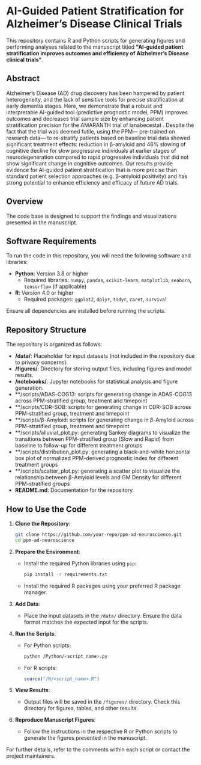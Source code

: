 # AI-Guided Patient Stratification for Alzheimer’s Disease Clinical Trials

This repository contains R and Python scripts for generating figures and performing analyses related to the manuscript titled **"AI-guided patient stratification improves outcomes and efficiency of Alzheimer’s Disease clinical trials"**.

## Abstract

Alzheimer’s Disease (AD) drug discovery has been hampered by patient heterogeneity, and the lack of sensitive tools for precise stratification at early dementia stages. Here, we demonstrate that a robust and interpretable AI-guided tool (predictive prognostic model, PPM) improves outcomes and decreases trial sample size by enhancing patient stratification precision for the AMARANTH trial of lanabecestat . Despite the fact that the trial was deemed futile, using the PPM— pre-trained on research data— to re-stratify patients based on baseline trial data showed significant treatment effects: reduction in β-amyloid and 46% slowing of cognitive decline for slow progressive individuals at earlier stages of neurodegeneration compared to rapid progressive individuals that did not show significant change in cognitive outcomes. Our results provide evidence for AI-guided patient stratification that is more precise than standard patient selection approaches (e.g. β-amyloid positivity) and has strong potential to enhance efficiency and efficacy of future AD trials. 

## Overview
The code base is designed to support the findings and visualizations presented in the manuscript.

## Software Requirements

To run the code in this repository, you will need the following software and libraries:

- **Python**: Version 3.8 or higher
  - Required libraries: `numpy`, `pandas`, `scikit-learn`, `matplotlib`, `seaborn`, `tensorflow` (if applicable)
- **R**: Version 4.0 or higher
  - Required packages: `ggplot2`, `dplyr`, `tidyr`, `caret`, `survival`

Ensure all dependencies are installed before running the scripts.

## Repository Structure

The repository is organized as follows:

- **/data/**: Placeholder for input datasets (not included in the repository due to privacy concerns).
- **/figures/**: Directory for storing output files, including figures and model results.
- **/notebooks/**: Jupyter notebooks for statistical analysis and figure generation.
- **/scripts/ADAS-COG13: scripts for generating change in ADAS-COG13 across PPM-stratified group, treatment and timepoint
- **/scripts/CDR-SOB: scripts for generating change in CDR-SOB across PPM-stratified group, treatment and timepoint
- **/scripts/β-Amyloid: scripts for generating change in β-Amyloid across PPM-stratified group, treatment and timepoint
- **/scripts/alluvial_plot.py: generating Sankey diagrams to visualize the transitions between PPM-stratified group 
(Slow and Rapid) from baseline to follow-up for different treatment groups
- **/scripts/distribution_plot.py: generating a black-and-white horizontal box plot of normalized PPM-derived prognostic index
for different treatment groups 
- **/scripts/scatter_plot.py: generating a scatter plot to visualize the relationship between 
β-Amyloid levels and GM Density for different PPM-stratified groups
- **README.md**: Documentation for the repository.

## How to Use the Code

1. **Clone the Repository**:
   ```bash
   git clone https://github.com/your-repo/ppm-ad-neuroscience.git
   cd ppm-ad-neuroscience
   ```

2. **Prepare the Environment**:
   - Install the required Python libraries using `pip`:
     ```bash
     pip install -r requirements.txt
     ```
   - Install the required R packages using your preferred R package manager.

3. **Add Data**:
   - Place the input datasets in the `/data/` directory. Ensure the data format matches the expected input for the scripts.

4. **Run the Scripts**:
   - For Python scripts:
     ```bash
     python /Python/<script_name>.py
     ```
   - For R scripts:
     ```R
     source("/R/<script_name>.R")
     ```

5. **View Results**:
   - Output files will be saved in the `/figures/` directory. Check this directory for figures, tables, and other results.

6. **Reproduce Manuscript Figures**:
   - Follow the instructions in the respective R or Python scripts to generate the figures presented in the manuscript.

For further details, refer to the comments within each script or contact the project maintainers.
